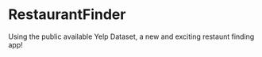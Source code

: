 RestaurantFinder
================

Using the public available Yelp Dataset, a new and exciting restaunt finding app!
